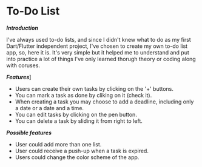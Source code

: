 # To-Do List

 ***Introduction***
 
  I've always used to-do lists, and since I didn't knew what to do as my first Dart/Flutter independent project, I've chosen to create my own to-do list app, so, here it is. It's very simple but it helped me to understand and put into practice a lot of things I've only learned thorugh theory or coding along with coruses.
 
 ***Features***]
 
  - Users can create their own tasks by clicking on the '+' buttons.
  - You can mark a task as done by cliking on it (check it).
  - When creating a task you may choose to add a deadline, including only a date or a date and a time.
  - You can edit tasks by clicking on the pen button.
  - You can delete a task by sliding it from right to left.
 
 ***Possible features***
 
  - User could add more than one list.
  - User could receive a push-up when a task is expired.
  - Users could change the color scheme of the app.

